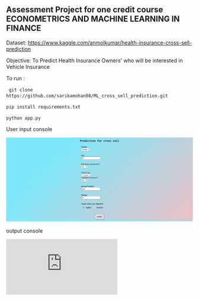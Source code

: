 ## Assessment Project for one credit course ECONOMETRICS AND MACHINE LEARNING IN FINANCE

Dataset: https://www.kaggle.com/anmolkumar/health-insurance-cross-sell-prediction


Objective:
    To Predict Health Insurance Owners' who will be interested in Vehicle Insurance



To run :
```
 git clone https://github.com/sarikamohan08/ML_cross_sell_prediction.git
```
```
pip install requirements.txt

```
```
python app.py

```
User input console 

![This is an image](https://github.com/sarikamohan08/Health-insurance-cross-sell-prediction/blob/0af0ca32d6050fe29e2a1760eb3484b8ce1511cb/Capture1%20.PNG)


output console


![This is an image](https://github.com/sarikamohan08/Health-insurance-cross-sell-prediction/blob/0af0ca32d6050fe29e2a1760eb3484b8ce1511cb/Readme.md#L31)
